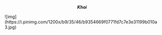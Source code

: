 <p align=center><b><i>Khoi</i></b></p>
![img](https://i.pinimg.com/1200x/b9/35/46/b9354669f0771fd7c7e3e31199b010a3.jpg)
